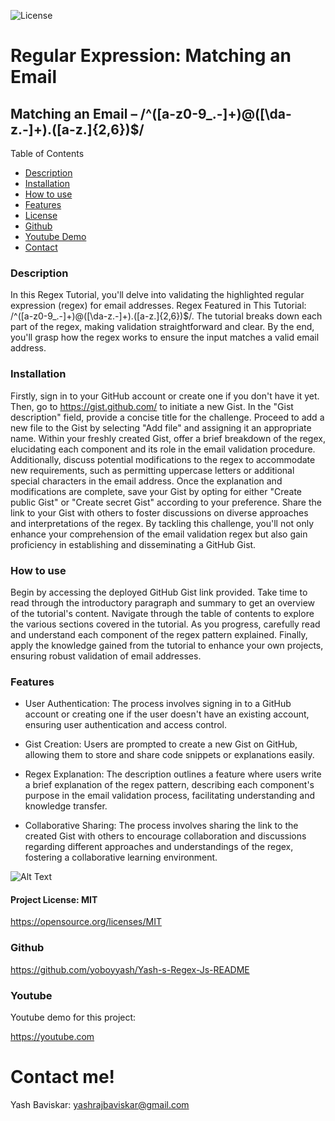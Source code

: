 ![License](https://img.shields.io/badge/License-MIT-blue.svg)

# Regular Expression: Matching an Email

## Matching an Email – /^([a-z0-9_\.-]+)@([\da-z\.-]+)\.([a-z\.]{2,6})$/

Table of Contents
  
  * [Description](#description)
  * [Installation](#installation)
  * [How to use](#usage)
  * [Features](#features)
  * [License](#licenseSection)
  * [Github](#gitHub)
  * [Youtube Demo](#youtube)
  * [Contact](#Contact!)


### Description <a name="description"></a>
In this Regex Tutorial, you'll delve into validating the highlighted regular expression (regex) for email addresses. Regex Featured in This Tutorial: /^([a-z0-9_.-]+)@([\da-z.-]+).([a-z.]{2,6})$/. The tutorial breaks down each part of the regex, making validation straightforward and clear. By the end, you'll grasp how the regex works to ensure the input matches a valid email address.

### Installation

Firstly, sign in to your GitHub account or create one if you don't have it yet. Then, go to https://gist.github.com/ to initiate a new Gist. In the "Gist description" field, provide a concise title for the challenge. Proceed to add a new file to the Gist by selecting "Add file" and assigning it an appropriate name. Within your freshly created Gist, offer a brief breakdown of the regex, elucidating each component and its role in the email validation procedure. Additionally, discuss potential modifications to the regex to accommodate new requirements, such as permitting uppercase letters or additional special characters in the email address. Once the explanation and modifications are complete, save your Gist by opting for either "Create public Gist" or "Create secret Gist" according to your preference. Share the link to your Gist with others to foster discussions on diverse approaches and interpretations of the regex. By tackling this challenge, you'll not only enhance your comprehension of the email validation regex but also gain proficiency in establishing and disseminating a GitHub Gist.
  
### How to use <a name="usage"></a> 

Begin by accessing the deployed GitHub Gist link provided. Take time to read through the introductory paragraph and summary to get an overview of the tutorial's content. Navigate through the table of contents to explore the various sections covered in the tutorial. As you progress, carefully read and understand each component of the regex pattern explained. Finally, apply the knowledge gained from the tutorial to enhance your own projects, ensuring robust validation of email addresses.


### Features <a name="features"></a>

* User Authentication: The process involves signing in to a GitHub account or creating one if the user doesn't have an existing account, ensuring user authentication and access control.

* Gist Creation: Users are prompted to create a new Gist on GitHub, allowing them to store and share code snippets or explanations easily.

* Regex Explanation: The description outlines a feature where users write a brief explanation of the regex pattern, describing each component's purpose in the email validation process, facilitating understanding and knowledge transfer.

* Collaborative Sharing: The process involves sharing the link to the created Gist with others to encourage collaboration and discussions regarding different approaches and understandings of the regex, fostering a collaborative learning environment.




![Alt Text](./assets/Screenshot)


  
#### Project License: MIT <a name="licenseSection"></a> 
https://opensource.org/licenses/MIT

### Github <a name="gitHub"></a>

https://github.com/yoboyyash/Yash-s-Regex-Js-README <br>
   
### Youtube <a name="youtube"></a>
Youtube demo for this project: 

https://youtube.com 

# Contact me! <a name="Contact!"></a> 

Yash Baviskar: yashrajbaviskar@gmail.com
